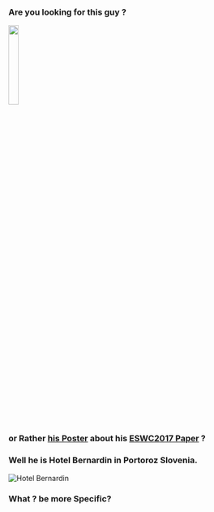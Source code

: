 ### Are you looking for this guy ? 

<img src="https://avatars3.githubusercontent.com/u/1453243?v=3&u=1808b14d3ef07c1a06704175b6272cd5223c60bd&s=400" width="20%">


### or Rather [his Poster]() about his [ESWC2017 Paper](http://bit.ly/eswc2017-elsahar-paper) ? 



### Well he is Hotel Bernardin in Portoroz Slovenia.
![Hotel Bernardin](http://i.imgur.com/qt6O0Ys.png)

### What ? be more Specific?


